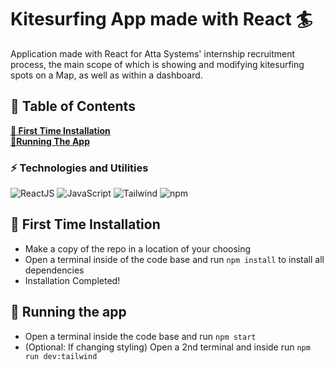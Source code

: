 # Kitesurfing App made with React 🏄
Application made with React for Atta Systems' internship recruitment process, the main scope of which is showing and modifying kitesurfing spots on a Map, as well as within a dashboard.

## 📑 Table of Contents

**[📃 First Time Installation](#-first-time-installation)**<br>
**[📱Running The App](#-running-the-app)**<br>

### ⚡ Technologies and Utilities
![ReactJS](https://img.shields.io/badge/React-20232A?style=for-the-badge&logo=react&logoColor=61DAFB)
![JavaScript](https://img.shields.io/badge/-JavaScript-black?style=flat-square&logo=javascript)
![Tailwind](https://img.shields.io/badge/Tailwind_CSS-38B2AC?style=for-the-badge&logo=tailwind-css&logoColor=white)
<img alt="npm" src="https://img.shields.io/badge/-NPM-CB3837?style=flat-square&logo=npm&logoColor=white" />


## 📃 First Time Installation

- Make a copy of the repo in a location of your choosing
- Open a terminal inside of the code base and run `npm install` to install all dependencies 
- Installation Completed!

## 📱 Running the app
- Open a terminal inside the code base and run `npm start`
- (Optional: If changing styling) Open a 2nd terminal and inside run `npm run dev:tailwind`
